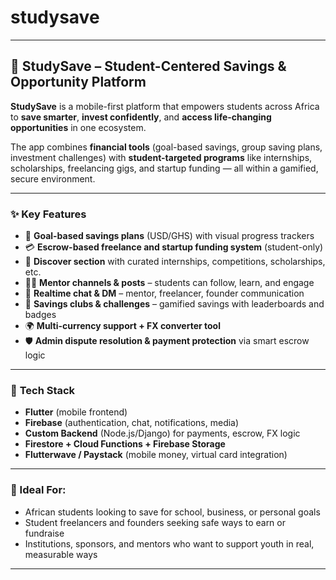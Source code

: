 # studysave

---

## 🔷 **StudySave – Student-Centered Savings & Opportunity Platform**

**StudySave** is a mobile-first platform that empowers students across Africa to **save smarter**, **invest confidently**, and **access life-changing opportunities** in one ecosystem.

The app combines **financial tools** (goal-based savings, group saving plans, investment challenges) with **student-targeted programs** like internships, scholarships, freelancing gigs, and startup funding — all within a gamified, secure environment.

---

### ✨ **Key Features**
- 🔐 **Goal-based savings plans** (USD/GHS) with visual progress trackers  
- 💳 **Escrow-based freelance and startup funding system** (student-only)  
- 🧠 **Discover section** with curated internships, competitions, scholarships, etc.  
- 🧑‍💼 **Mentor channels & posts** – students can follow, learn, and engage  
- 💬 **Realtime chat & DM** – mentor, freelancer, founder communication  
- 🎯 **Savings clubs & challenges** – gamified savings with leaderboards and badges  
- 🌍 **Multi-currency support + FX converter tool**  
- 🛡️ **Admin dispute resolution & payment protection** via smart escrow logic

---

### 🔧 **Tech Stack**
- **Flutter** (mobile frontend)
- **Firebase** (authentication, chat, notifications, media)
- **Custom Backend** (Node.js/Django) for payments, escrow, FX logic
- **Firestore + Cloud Functions + Firebase Storage**
- **Flutterwave / Paystack** (mobile money, virtual card integration)

---

### 📌 Ideal For:
- African students looking to save for school, business, or personal goals  
- Student freelancers and founders seeking safe ways to earn or fundraise  
- Institutions, sponsors, and mentors who want to support youth in real, measurable ways

---
